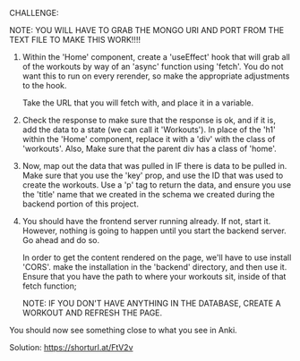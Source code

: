CHALLENGE:

NOTE: YOU WILL HAVE TO GRAB THE MONGO URI AND PORT FROM THE TEXT FILE TO MAKE THIS WORK!!!!

1. Within the 'Home' component, create a 'useEffect' hook that will grab all of the
   workouts by way of an 'async' function using 'fetch'.  You do not want this to
   run on every rerender, so make the appropriate adjustments to the hook.

   Take the URL that you will fetch with, and place it in a variable.

3. Check the response to make sure that the response is ok, and if it is, add the 
   data to a state (we can call it 'Workouts').  In place of the 'h1' within the 
   'Home' component, replace it with a 'div' with the class of 'workouts'.  Also,
   Make sure that the parent div has a class of 'home'.

4. Now, map out the data that was pulled in IF there is data to be pulled in.  Make 
   sure that you use the 'key' prop, and use the ID that was used to create the
   workouts.  Use a 'p' tag to return the data, and ensure you use the 'title' name
   that we created in the schema we created during the backend portion of this
   project.

5. You should have the frontend server running already.  If not, start it.  However,
   nothing is going to happen until you start the backend server.  Go ahead and do so.

   In order to get the content rendered on the page, we'll have to use install 'CORS'.
   make the installation in the 'backend' directory, and then use it.  Ensure that you
   have the path to where your workouts sit, inside of that fetch function;

   NOTE: IF YOU DON'T HAVE ANYTHING IN THE DATABASE, CREATE A WORKOUT AND REFRESH 
         THE PAGE. 

  You should now see something close to what you see in Anki. 

   
   Solution: https://shorturl.at/FtV2v
